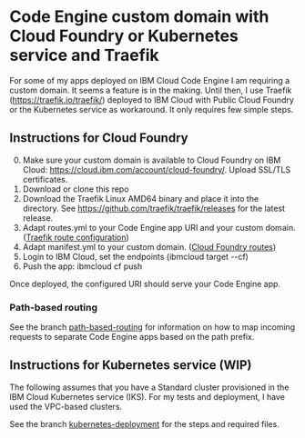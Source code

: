 # Code Engine custom domain with Cloud Foundry or Kubernetes service and Traefik
For some of my apps deployed on IBM Cloud Code Engine I am requiring a custom domain. It seems a feature is in the making. Until then, I use Traefik (https://traefik.io/traefik/) deployed to IBM Cloud with Public Cloud Foundry or the Kubernetes service as workaround. It only requires few simple steps.

## Instructions for Cloud Foundry

0. Make sure your custom domain is available to Cloud Foundry on IBM Cloud: https://cloud.ibm.com/account/cloud-foundry/. Upload SSL/TLS certificates.
1. Download or clone this repo
2. Download the Traefik Linux AMD64 binary and place it into the directory. See https://github.com/traefik/traefik/releases for the latest release.
3. Adapt routes.yml to your Code Engine app URI and your custom domain. ([Traefik route configuration](https://doc.traefik.io/traefik/routing/overview/))
4. Adapt manifest.yml to your custom domain. ([Cloud Foundry routes](https://docs.cloudfoundry.org/devguide/deploy-apps/manifest.html))
5. Login to IBM Cloud, set the endpoints (ibmcloud target --cf)
6. Push the app: ibmcloud cf push

Once deployed, the configured URI should serve your Code Engine app.

### Path-based routing
See the branch [path-based-routing](https://github.com/data-henrik/codeengine_traefik/tree/path-based-routing) for information on how to map incoming requests to separate Code Engine apps based on the path prefix.

## Instructions for Kubernetes service (WIP)

The following assumes that you have a Standard cluster provisioned in the IBM Cloud Kubernetes service (IKS). For my tests and deployment, I have used the VPC-based clusters.

See the branch [kubernetes-deployment](https://github.com/data-henrik/codeengine_traefik/tree/kubernetes-deployment) for the steps and required files.
